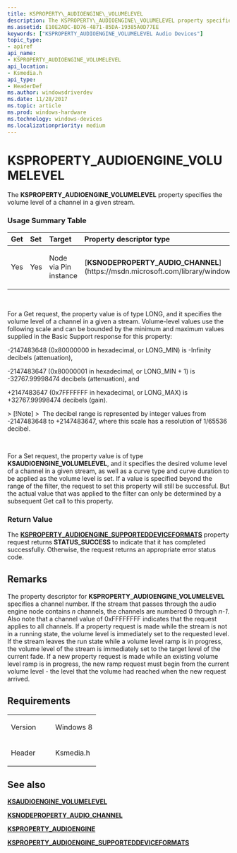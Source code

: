 ```yaml
---
title: KSPROPERTY\_AUDIOENGINE\_VOLUMELEVEL
description: The KSPROPERTY\_AUDIOENGINE\_VOLUMELEVEL property specifies the volume level of a channel in a given stream.
ms.assetid: E10E2ADC-BD76-4871-85DA-19385A0D77EE
keywords: ["KSPROPERTY_AUDIOENGINE_VOLUMELEVEL Audio Devices"]
topic_type:
- apiref
api_name:
- KSPROPERTY_AUDIOENGINE_VOLUMELEVEL
api_location:
- Ksmedia.h
api_type:
- HeaderDef
ms.author: windowsdriverdev
ms.date: 11/28/2017
ms.topic: article
ms.prod: windows-hardware
ms.technology: windows-devices
ms.localizationpriority: medium
---
```


# KSPROPERTY\_AUDIOENGINE\_VOLUMELEVEL


The **KSPROPERTY\_AUDIOENGINE\_VOLUMELEVEL** property specifies the volume level of a channel in a given stream.

### <span id="Usage_Summary_Table"></span><span id="usage_summary_table"></span><span id="USAGE_SUMMARY_TABLE"></span>Usage Summary Table

<table>
<colgroup>
<col width="20%" />
<col width="20%" />
<col width="20%" />
<col width="20%" />
<col width="20%" />
</colgroup>
<thead>
<tr class="header">
<th align="left">Get</th>
<th align="left">Set</th>
<th align="left">Target</th>
<th align="left">Property descriptor type</th>
<th align="left">Property value type</th>
</tr>
</thead>
<tbody>
<tr class="odd">
<td align="left"><p>Yes</p></td>
<td align="left"><p>Yes</p></td>
<td align="left"><p>Node via Pin instance</p></td>
<td align="left"><p>[<strong>KSNODEPROPERTY_AUDIO_CHANNEL</strong>](https://msdn.microsoft.com/library/windows/hardware/ff537145)</p></td>
<td align="left"><p>LONG (for a Get request) and [<strong>KSAUDIOENGINE_VOLUMELEVEL</strong>](https://msdn.microsoft.com/library/windows/hardware/hh831854) (for a Set request).</p></td>
</tr>
</tbody>
</table>

 

For a Get request, the property value is of type LONG, and it specifies the volume level of a channel in a given a stream. Volume-level values use the following scale and can be bounded by the minimum and maximum values supplied in the Basic Support response for this property:

-2147483648 (0x80000000 in hexadecimal, or LONG\_MIN) is -Infinity decibels (attenuation),

-2147483647 (0x80000001 in hexadecimal, or LONG\_MIN + 1) is -32767.99998474 decibels (attenuation), and

+2147483647 (0x7FFFFFFF in hexadecimal, or LONG\_MAX) is +32767.99998474 decibels (gain).

&gt; \[!Note\]
&gt;  The decibel range is represented by integer values from -2147483648 to +2147483647, where this scale has a resolution of 1/65536 decibel.

 

For a Set request, the property value is of type **KSAUDIOENGINE\_VOLUMELEVEL**, and it specifies the desired volume level of a channel in a given stream, as well as a curve type and curve duration to be applied as the volume level is set. If a value is specified beyond the range of the filter, the request to set this property will still be successful. But the actual value that was applied to the filter can only be determined by a subsequent Get call to this property.

### <span id="Return_Value"></span><span id="return_value"></span><span id="RETURN_VALUE"></span>Return Value

The [**KSPROPERTY\_AUDIOENGINE\_SUPPORTEDDEVICEFORMATS**](ksproperty-audioengine-supporteddeviceformats.md) property request returns **STATUS\_SUCCESS** to indicate that it has completed successfully. Otherwise, the request returns an appropriate error status code.

Remarks
-------

The property descriptor for **KSPROPERTY\_AUDIOENGINE\_VOLUMELEVEL** specifies a channel number. If the stream that passes through the audio engine node contains *n* channels, the channels are numbered 0 through *n-1*. Also note that a channel value of 0xFFFFFFFF indicates that the request applies to all channels. If a property request is made while the stream is not in a running state, the volume level is immediately set to the requested level. If the stream leaves the run state while a volume level ramp is in progress, the volume level of the stream is immediately set to the target level of the current fade. If a new property request is made while an existing volume level ramp is in progress, the new ramp request must begin from the current volume level - the level that the volume had reached when the new request arrived.

Requirements
------------

<table>
<colgroup>
<col width="50%" />
<col width="50%" />
</colgroup>
<tbody>
<tr class="odd">
<td align="left"><p>Version</p></td>
<td align="left"><p>Windows 8</p></td>
</tr>
<tr class="even">
<td align="left"><p>Header</p></td>
<td align="left">Ksmedia.h</td>
</tr>
</tbody>
</table>

## <span id="see_also"></span>See also


[**KSAUDIOENGINE\_VOLUMELEVEL**](https://msdn.microsoft.com/library/windows/hardware/hh831854)

[**KSNODEPROPERTY\_AUDIO\_CHANNEL**](https://msdn.microsoft.com/library/windows/hardware/ff537145)

[**KSPROPERTY\_AUDIOENGINE**](ksproperty-audioengine.md)

[**KSPROPERTY\_AUDIOENGINE\_SUPPORTEDDEVICEFORMATS**](ksproperty-audioengine-supporteddeviceformats.md)

 

 






